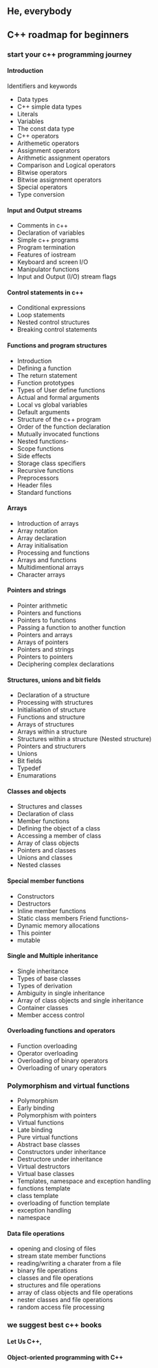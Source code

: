 ## He, everybody
## C++ roadmap for beginners

### start your c++ programming journey

#### Introduction
Identifiers and keywords

- Data types
- C++ simple data types
- Literals
- Variables
- The const data type
- C++ operators 
- Arithemetic operators
- Assignment operators
- Arithmetic assignment operators
- Comparison and Logical operators
- Bitwise operators
- Bitwise assignment operators
- Special operators
- Type conversion

#### Input and Output streams

- Comments in c++
- Declaration of variables
- Simple c++ programs
- Program termination
- Features of iostream
- Keyboard and screen I/O
- Manipulator functions
- Input and Output (I/O) stream flags

#### Control statements in c++
- Conditional expressions
- Loop statements
- Nested control structures
- Breaking control statements

#### Functions and program structures
- Introduction
- Defining a function
- The return statement
- Function prototypes
- Types of User define functions
- Actual and formal arguments
- Local vs global variables
- Default arguments
- Structure of the c++ program
- Order of the function declaration
- Mutually invocated functions
- Nested functions- 
- Scope functions
- Side effects
- Storage class specifiers
- Recursive functions
- Preprocessors
- Header files
- Standard functions

#### Arrays
- Introduction of arrays
- Array notation
- Array declaration
- Array initialisation
- Processing and functions
- Arrays and functions
- Multidimentional arrays
- Character arrays

#### Pointers and strings
- Pointer arithmetic
- Pointers and functions
- Pointers to functions 
- Passing a function to another function
- Pointers and arrays
- Arrays of pointers
- Pointers and strings
- Pointers to pointers
- Deciphering complex declarations

#### Structures, unions and bit fields
- Declaration of a structure
- Processing with structures
- Initialisation of structure
- Functions and structure
- Arrays of structures
- Arrays within a structure
- Structures within a structure (Nested structure)
- Pointers and structurers
- Unions
- Bit fields
- Typedef
- Enumarations

#### Classes and objects
- Structures and classes
- Declaration of class
- Member functions
- Defining the object of a class
- Accessing a member of class
- Array of class objects
- Pointers and classes
- Unions and classes
- Nested classes

#### Special member functions
- Constructors
- Destructors
- Inline member functions
- Static class members
Friend functions- 
- Dynamic memory allocations
- This pointer
- mutable

#### Single and Multiple inheritance
- Single inheritance
- Types of base classes
- Types of derivation
- Ambiguity in single inheritance
- Array of class objects and single inheritance
- Container classes
- Member access control

#### Overloading functions and operators
- Function overloading
- Operator overloading
- Overloading of binary operators
- Overloading of unary operators

### Polymorphism and virtual functions
- Polymorphism
- Early binding
- Polymorphism with pointers
- Virtual functions
- Late binding
- Pure virtual functions
- Abstract base classes
- Constructors under inheritance
- Destructore under inheritance
- Virtual destructors
- Virtual base classes
- Templates, namespace and exception handling
- functions template
- class template
- overloading of function template
- exception handling
- namespace

#### Data file operations
- opening and closing of files
- stream state member functions
- reading/writing a charater from a file
- binary file operations
- classes and file operations
- structures and file operations
- array of class objects and file operations
- nester classes and file operations
- random access file processing

### we suggest best c++ books

#### Let Us C++,
#### Object-oriented programming with C++
